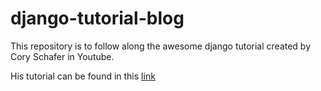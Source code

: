 # django-tutorial-blog

This repository is to follow along the awesome django tutorial created by Cory Schafer in Youtube.

His tutorial can be found in this [link](https://www.youtube.com/playlist?list=PL-osiE80TeTtoQCKZ03TU5fNfx2UY6U4p)